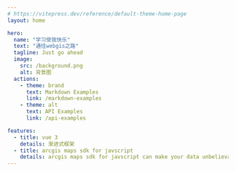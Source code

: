 ```yaml
---
# https://vitepress.dev/reference/default-theme-home-page
layout: home

hero:
  name: "学习使我快乐"
  text: "通往webgis之路"
  tagline: Just go ahead
  image:
    src: /background.png
    alt: 背景图
  actions:
    - theme: brand
      text: Markdown Examples
      link: /markdown-examples
    - theme: alt
      text: API Examples
      link: /api-examples

features:
  - title: vue 3
    details: 渐进式框架
  - title: arcgis maps sdk for javscript
    details: arcgis maps sdk for javscript can make your data unbelievable
---
```

